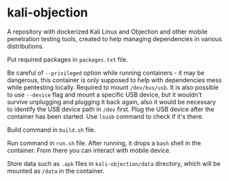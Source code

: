 # kali-objection
A repository with dockerized Kali Linux and Objection and other mobile penetration testing tools, created to help managing dependencies in various distributions.

Put required packages in `packages.txt` file.

Be careful of `--privileged` option while running containers - it may be dangerous, this container is only supposed to help with dependencies mess while pentesting locally. Required to mount `/dev/bus/usb`. It is also possible to use `--device` flag and mount a specific USB device, but it wouldn't survive unplugging and plugging it back again, also it would be necessary to identify the USB device path in `/dev` first. Plug the USB device after the container has been started. Use `lsusb` command to check if it's there.

Build command in `build.sh` file.

Run command in `run.sh` file. After running, it drops a `bash` shell in the container. From there you can interact with mobile device.

Store data such as `.apk` files in `kali-objection/data` directory, which will be mounted as `/data` in the container.
